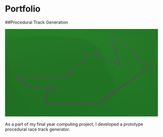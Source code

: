# Portfolio

##Procedural Track Generation

![track image](/Images/Track/Track_screenshot.png)

As a part of my final year computing project, I developed a prototype procedural race track generator.
